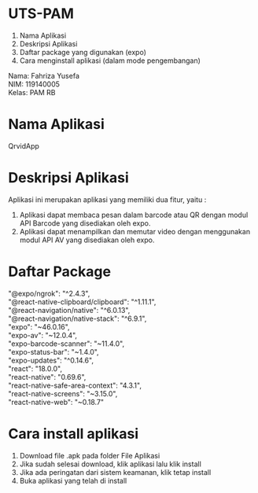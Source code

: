 # UTS-PAM

1. Nama Aplikasi
2. Deskripsi Aplikasi
3. Daftar package yang digunakan (expo)
4. Cara menginstall aplikasi (dalam mode pengembangan)

Nama: Fahriza Yusefa <br>
NIM: 119140005 <br>
Kelas: PAM RB <br>

# Nama Aplikasi
QrvidApp

# Deskripsi Aplikasi
Aplikasi ini merupakan aplikasi yang memiliki dua fitur, yaitu : 
1. Aplikasi dapat membaca pesan dalam barcode atau QR dengan modul API Barcode yang disediakan oleh expo.
2. Aplikasi dapat menampilkan dan memutar video dengan menggunakan modul API AV yang disediakan oleh expo.

# Daftar Package 

"@expo/ngrok": "^2.4.3", <br>
"@react-native-clipboard/clipboard": "^1.11.1", <br>
"@react-navigation/native": "^6.0.13", <br>
"@react-navigation/native-stack": "^6.9.1", <br>
"expo": "~46.0.16", <br>
"expo-av": "~12.0.4", <br>
"expo-barcode-scanner": "~11.4.0", <br>
"expo-status-bar": "~1.4.0", <br>
"expo-updates": "^0.14.6", <br>
"react": "18.0.0", <br>
"react-native": "0.69.6", <br>
"react-native-safe-area-context": "4.3.1", <br>
"react-native-screens": "~3.15.0", <br>
"react-native-web": "~0.18.7" <br>


# Cara install aplikasi

1. Download file .apk pada folder File Aplikasi
2. Jika sudah selesai download, klik aplikasi lalu klik install
3. Jika ada peringatan dari sistem keamanan, klik tetap install
4. Buka aplikasi yang telah di install